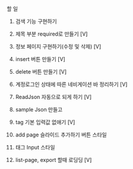 할 일

1. 검색 기능 구현하기
2. 제목 부분 required로 만들기 [V]

3. 정보 페이지 구현하기(수정 및 삭제) [V]
4. insert 버튼 만들기 [V]
5. delete 버튼 만들기 [V]

6. 계정로그인 상태에 따른 네비게이션 바 정리하기 [V]
7. ReadJson 자동으로 되게 하기 [V]

8. sample Json 만들고
9. tag 기본 입력값 없애기 [V]

10. add page 슬라이드 추가하기 버튼 스타일
11. 태그 Input 스타일

12. list-page, export 할때 로딩딩 [V]
